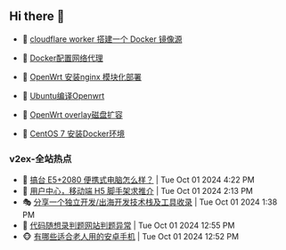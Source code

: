 ## Hi there 👋

<!--
**dkyg666/dkyg666** is a ✨ _special_ ✨ repository because its `README.md` (this file) appears on your GitHub profile.

Here are some ideas to get you started:

- 🔭 I’m currently working on ...
- 🌱 I’m currently learning ...
- 👯 I’m looking to collaborate on ...
- 🤔 I’m looking for help with ...
- 💬 Ask me about ...
- 📫 How to reach me: ...
- 😄 Pronouns: ...
- ⚡ Fun fact: ...
-->

<!-- BLOG-POST-LIST:START -->
- 🦩 [cloudflare worker 搭建一个 Docker 镜像源](http://blog.1996099.xyz/archives/cloudflare-worker-da-jian-yi-ge-docker-jing-xiang-zhan) 

- 🚦 [Docker配置网络代理](http://blog.1996099.xyz/archives/dockerpei-zhi-wang-luo-dai-li) 

- 🫶 [OpenWrt 安装nginx 模块化部署](http://blog.1996099.xyz/archives/openwrt-an-zhuang-nginx-mo-kuai-hua-bu-shu) 

- 🦄 [Ubuntu编译Openwrt](http://blog.1996099.xyz/archives/ubuntuzi-bian-yi-openwrt) 

- 🐻 [OpenWrt overlay磁盘扩容](http://blog.1996099.xyz/archives/openwrt-overlay) 

- 🤖 [CentOS 7 安装Docker环境](http://blog.1996099.xyz/archives/centos-docker) 
<!-- BLOG-POST-LIST:END -->

### v2ex-全站热点
<!-- v2ex:START -->
- 🥸 [搞台 E5+2080 便携式电脑怎么样？](https://www.v2ex.com/t/1077336#reply1) | Tue Oct 01 2024 4:22 PM
- 🤗 [用户中心，移动端 H5 脚手架求推介](https://www.v2ex.com/t/1077323#reply1) | Tue Oct 01 2024 2:13 PM
- 🎭 [分享一个独立开发/出海开发技术栈及工具收录](https://www.v2ex.com/t/1077314#reply2) | Tue Oct 01 2024 1:38 PM
- 🥷 [代码随想录判题网站判题异常](https://www.v2ex.com/t/1077310#reply6) | Tue Oct 01 2024 12:55 PM
- 🐵 [有哪些适合老人用的安卓手机](https://www.v2ex.com/t/1077309#reply10) | Tue Oct 01 2024 12:52 PM<!-- v2ex:END -->

